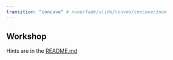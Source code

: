 ```yaml
---
transition: "concave" # none/fade/slide/convex/concave/zoom
---
```


## Workshop

Hints are in the [README.md](https://github.com/rawworks-nl/education-github-introduction#workshop)
